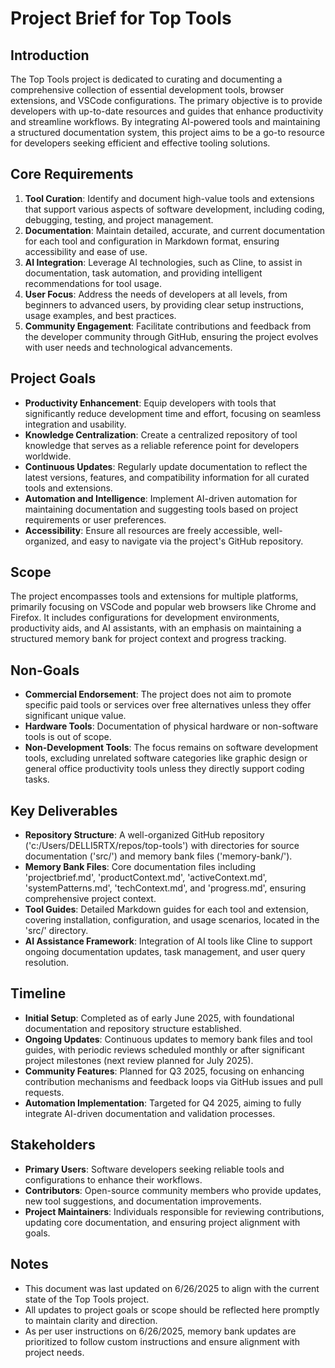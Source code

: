 # Project Brief for Top Tools

## Introduction

The Top Tools project is dedicated to curating and documenting a comprehensive collection of essential development
tools, browser extensions, and VSCode configurations. The primary objective is to provide developers with up-to-date
resources and guides that enhance productivity and streamline workflows. By integrating AI-powered tools and maintaining
a structured documentation system, this project aims to be a go-to resource for developers seeking efficient and
effective tooling solutions.

## Core Requirements

1. **Tool Curation**: Identify and document high-value tools and extensions that support various aspects of software
   development, including coding, debugging, testing, and project management.
2. **Documentation**: Maintain detailed, accurate, and current documentation for each tool and configuration in Markdown
   format, ensuring accessibility and ease of use.
3. **AI Integration**: Leverage AI technologies, such as Cline, to assist in documentation, task automation, and
   providing intelligent recommendations for tool usage.
4. **User Focus**: Address the needs of developers at all levels, from beginners to advanced users, by providing clear
   setup instructions, usage examples, and best practices.
5. **Community Engagement**: Facilitate contributions and feedback from the developer community through GitHub, ensuring
   the project evolves with user needs and technological advancements.

## Project Goals

- **Productivity Enhancement**: Equip developers with tools that significantly reduce development time and effort,
  focusing on seamless integration and usability.
- **Knowledge Centralization**: Create a centralized repository of tool knowledge that serves as a reliable reference
  point for developers worldwide.
- **Continuous Updates**: Regularly update documentation to reflect the latest versions, features, and compatibility
  information for all curated tools and extensions.
- **Automation and Intelligence**: Implement AI-driven automation for maintaining documentation and suggesting tools
  based on project requirements or user preferences.
- **Accessibility**: Ensure all resources are freely accessible, well-organized, and easy to navigate via the project's
  GitHub repository.

## Scope

The project encompasses tools and extensions for multiple platforms, primarily focusing on VSCode and popular web
browsers like Chrome and Firefox. It includes configurations for development environments, productivity aids, and AI
assistants, with an emphasis on maintaining a structured memory bank for project context and progress tracking.

## Non-Goals

- **Commercial Endorsement**: The project does not aim to promote specific paid tools or services over free alternatives
  unless they offer significant unique value.
- **Hardware Tools**: Documentation of physical hardware or non-software tools is out of scope.
- **Non-Development Tools**: The focus remains on software development tools, excluding unrelated software categories
  like graphic design or general office productivity tools unless they directly support coding tasks.

## Key Deliverables

- **Repository Structure**: A well-organized GitHub repository ('c:/Users/DELLI5RTX/repos/top-tools') with directories
  for source documentation ('src/') and memory bank files ('memory-bank/').
- **Memory Bank Files**: Core documentation files including 'projectbrief.md', 'productContext.md', 'activeContext.md',
  'systemPatterns.md', 'techContext.md', and 'progress.md', ensuring comprehensive project context.
- **Tool Guides**: Detailed Markdown guides for each tool and extension, covering installation, configuration, and usage
  scenarios, located in the 'src/' directory.
- **AI Assistance Framework**: Integration of AI tools like Cline to support ongoing documentation updates, task
  management, and user query resolution.

## Timeline

- **Initial Setup**: Completed as of early June 2025, with foundational documentation and repository structure
  established.
- **Ongoing Updates**: Continuous updates to memory bank files and tool guides, with periodic reviews scheduled monthly
  or after significant project milestones (next review planned for July 2025).
- **Community Features**: Planned for Q3 2025, focusing on enhancing contribution mechanisms and feedback loops via
  GitHub issues and pull requests.
- **Automation Implementation**: Targeted for Q4 2025, aiming to fully integrate AI-driven documentation and validation
  processes.

## Stakeholders

- **Primary Users**: Software developers seeking reliable tools and configurations to enhance their workflows.
- **Contributors**: Open-source community members who provide updates, new tool suggestions, and documentation
  improvements.
- **Project Maintainers**: Individuals responsible for reviewing contributions, updating core documentation, and
  ensuring project alignment with goals.

## Notes

- This document was last updated on 6/26/2025 to align with the current state of the Top Tools project.
- All updates to project goals or scope should be reflected here promptly to maintain clarity and direction.
- As per user instructions on 6/26/2025, memory bank updates are prioritized to follow custom instructions and ensure
  alignment with project needs.
